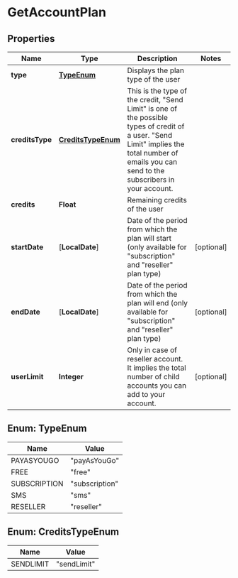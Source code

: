 
# GetAccountPlan

## Properties
Name | Type | Description | Notes
------------ | ------------- | ------------- | -------------
**type** | [**TypeEnum**](#TypeEnum) | Displays the plan type of the user | 
**creditsType** | [**CreditsTypeEnum**](#CreditsTypeEnum) | This is the type of the credit, &quot;Send Limit&quot; is one of the possible types of credit of a user. &quot;Send Limit&quot; implies the total number of emails you can send to the subscribers in your account. | 
**credits** | **Float** | Remaining credits of the user | 
**startDate** |  [**LocalDate**] | Date of the period from which the plan will start (only available for &quot;subscription&quot; and &quot;reseller&quot; plan type) |  [optional]
**endDate** |  [**LocalDate**] | Date of the period from which the plan will end (only available for &quot;subscription&quot; and &quot;reseller&quot; plan type) |  [optional]
**userLimit** | **Integer** | Only in case of reseller account. It implies the total number of child accounts you can add to your account. |  [optional]


<a name="TypeEnum"></a>
## Enum: TypeEnum
Name | Value
---- | -----
PAYASYOUGO | &quot;payAsYouGo&quot;
FREE | &quot;free&quot;
SUBSCRIPTION | &quot;subscription&quot;
SMS | &quot;sms&quot;
RESELLER | &quot;reseller&quot;


<a name="CreditsTypeEnum"></a>
## Enum: CreditsTypeEnum
Name | Value
---- | -----
SENDLIMIT | &quot;sendLimit&quot;



